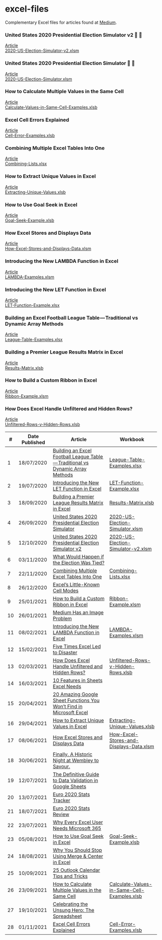 # excel-files
Complementary Excel files for articles found at [Medium](https://andrewcharlesmoss.medium.com/).

### United States 2020 Presidential Election Simulator v2 🔵 🔴  

[Article](https://medium.com/swlh/united-states-2020-presidential-election-simulator-90afdde04b81)  
[2020-US-Election-Simulator-v2.xlsm](https://github.com/andrewcharlesmoss/excel-files/raw/master/2020-US-Election-Simulator-v2.xlsm)  

### United States 2020 Presidential Election Simulator 🔵 🔴  

[Article](https://andrewcharlesmoss.medium.com/united-states-2020-presidential-election-simulator-7407b4b001e2)  
[2020-US-Election-Simulator.xlsm](https://github.com/andrewcharlesmoss/excel-files/raw/master/2020-US-Election-Simulator.xlsm)  

### How to Calculate Multiple Values in the Same Cell  

[Article](https://medium.com/codex/how-to-calculate-multiple-values-in-the-same-cell-6b492b94b1bb)  
[Calculate-Values-in-Same-Cell-Examples.xlsb](https://github.com/andrewcharlesmoss/excel-files/raw/master/Calculate-Values-in-Same-Cell-Examples.xlsb)  

### Excel Cell Errors Explained  

[Article](https://medium.com/codex/excel-cell-errors-explained-2bc250f56fa)  
[Cell-Error-Examples.xlsb](https://github.com/andrewcharlesmoss/excel-files/raw/master/Cell-Error-Examples.xlsb)  

### Combining Multiple Excel Tables Into One  

[Article](https://medium.com/swlh/combining-multiple-tables-into-one-c21aa5bdf36f)  
[Combining-Lists.xlsx](https://github.com/andrewcharlesmoss/excel-files/raw/master/Combining-Lists.xlsx)  

### How to Extract Unique Values in Excel  

[Article](https://medium.com/codex/how-to-extract-unique-values-in-excel-f8892fbecc48)  
[Extracting-Unique-Values.xlsb](https://github.com/andrewcharlesmoss/excel-files/raw/master/Extracting-Unique-Values.xlsb)  

### How to Use Goal Seek in Excel

[Article](https://andrewcharlesmoss.medium.com/how-to-use-goal-seek-in-excel-5c0fefc706f3)  
[Goal-Seek-Example.xlsb](https://github.com/andrewcharlesmoss/excel-files/raw/master/Goal-Seek-Example.xlsb)  

### How Excel Stores and Displays Data  

[Article](https://medium.com/codex/how-excel-stores-and-displays-data-dddc12d9d104)  
[How-Excel-Stores-and-Displays-Data.xlsm](https://github.com/andrewcharlesmoss/excel-files/raw/master/How-Excel-Stores-and-Displays-Data.xlsm)  

### Introducing the New LAMBDA Function in Excel  

[Article](https://medium.com/codex/introducing-the-new-lambda-function-in-excel-4846c1b101db)  
[LAMBDA-Examples.xlsm](https://github.com/andrewcharlesmoss/excel-files/raw/master/LAMBDA-Examples.xlsm)  

### Introducing the New LET Function in Excel  

[Article](https://andrewcharlesmoss.medium.com/introducing-the-new-let-function-in-excel-ee9b0079d08f)  
[LET-Function-Example.xlsx](https://github.com/andrewcharlesmoss/excel-files/raw/master/LET-Function-Example.xlsx)  

### Building an Excel Football League Table — Traditional vs Dynamic Array Methods  

[Article](https://medium.com/swlh/building-an-excel-football-league-table-traditional-methods-vs-dynamic-arrays-15a1664489a9)  
[League-Table-Examples.xlsx](https://github.com/andrewcharlesmoss/excel-files/blob/master/League-Table-Examples.xlsx)  

### Building a Premier League Results Matrix in Excel  

[Article](https://medium.com/codex/building-a-premier-league-results-matrix-in-excel-b5d3a30a7c1d)  
[Results-Matrix.xlsb](https://github.com/andrewcharlesmoss/excel-files/raw/master/Results-Matrix.xlsb)  

### How to Build a Custom Ribbon in Excel  

[Article](https://medium.com/codex/how-to-build-a-custom-ribbon-in-excel-a3bc531551e1)  
[Ribbon-Example.xlsm](https://github.com/andrewcharlesmoss/excel-files/raw/master/Ribbon-Example.xlsm)  

### How Does Excel Handle Unfiltered and Hidden Rows?  

[Article](https://medium.com/codex/how-does-excel-handle-unfiltered-and-hidden-rows-d65b3bf516a9)  
[Unfiltered-Rows-v-Hidden-Rows.xlsb](https://github.com/andrewcharlesmoss/excel-files/blob/master/Unfiltered-Rows-v-Hidden-Rows.xlsb)  

| #  | Date Published | Article                                                                                                                                                                                              | Workbook                                                                                                                                               |
|----|----------------|------------------------------------------------------------------------------------------------------------------------------------------------------------------------------------------------------|--------------------------------------------------------------------------------------------------------------------------------------------------------|
| 1  | 18/07/2020     | [Building an Excel Football League Table — Traditional vs Dynamic Array Methods](https://medium.com/swlh/building-an-excel-football-league-table-traditional-methods-vs-dynamic-arrays-15a1664489a9) | [League-Table-Examples.xlsx](https://github.com/andrewcharlesmoss/excel-files/raw/master/League-Table-Examples.xlsx)                                   |
| 2  | 19/07/2020     | [Introducing the New LET Function in Excel](https://andrewcharlesmoss.medium.com/introducing-the-new-let-function-in-excel-ee9b0079d08f)                                                             | [LET-Function-Example.xlsx](https://github.com/andrewcharlesmoss/excel-files/raw/master/LET-Function-Example.xlsx)                                     |
| 3  | 18/09/2020     | [Building a Premier League Results Matrix in Excel](https://medium.com/codex/building-a-premier-league-results-matrix-in-excel-b5d3a30a7c1d)                                                         | [Results-Matrix.xlsb](https://github.com/andrewcharlesmoss/excel-files/raw/master/Results-Matrix.xlsb)                                                 |
| 4  | 26/09/2020     | [United States 2020 Presidential Election Simulator](https://andrewcharlesmoss.medium.com/united-states-2020-presidential-election-simulator-7407b4b001e2)                                           | [2020-US-Election-Simulator.xlsm](https://github.com/andrewcharlesmoss/excel-files/raw/master/2020-US-Election-Simulator.xlsm)                         |
| 5  | 12/10/2020     | [United States 2020 Presidential Election Simulator v2](https://medium.com/swlh/united-states-2020-presidential-election-simulator-90afdde04b81)                                                     | [2020-US-Election-Simulator-v2.xlsm](https://github.com/andrewcharlesmoss/excel-files/raw/master/2020-US-Election-Simulator-v2.xlsm)                   |
| 6  | 03/11/2020     | [What Would Happen if the Election Was Tied?](https://andrewcharlesmoss.medium.com/what-would-happen-if-the-election-was-tied-e7ca304034d)                                                           |                                                                                                                                                        |
| 7  | 22/11/2020     | [Combining Multiple Excel Tables Into One](https://medium.com/swlh/combining-multiple-tables-into-one-c21aa5bdf36f)                                                                                  | [Combining-Lists.xlsx](https://github.com/andrewcharlesmoss/excel-files/raw/master/Combining-Lists.xlsx)                                               |
| 8  | 26/12/2020     | [Excel’s Little-Known Cell Modes](https://medium.com/codex/excels-little-known-cell-modes-468e8f07df86)                                                                                              |                                                                                                                                                        |
| 9  | 25/01/2021     | [How to Build a Custom Ribbon in Excel](https://medium.com/codex/how-to-build-a-custom-ribbon-in-excel-a3bc531551e1)                                                                                 | [Ribbon-Example.xlsm](https://github.com/andrewcharlesmoss/excel-files/raw/master/Ribbon-Example.xlsm)                                                 |
| 10 | 26/01/2021     | [Medium Has an Image Problem](https://andrewcharlesmoss.medium.com/medium-has-an-image-problem-872b1ddcae4c)                                                                                         |                                                                                                                                                        |
| 11 | 08/02/2021     | [Introducing the New LAMBDA Function in Excel](https://medium.com/codex/introducing-the-new-lambda-function-in-excel-4846c1b101db)                                                                   | [LAMBDA-Examples.xlsm](https://github.com/andrewcharlesmoss/excel-files/raw/master/LAMBDA-Examples.xlsm)                                               |
| 12 | 15/02/2021     | [Five Times Excel Led to Disaster](https://medium.com/codex/five-times-excel-led-to-disaster-991f7a54b678)                                                                                           |                                                                                                                                                        |
| 13 | 02/03/2021     | [How Does Excel Handle Unfiltered and Hidden Rows?](https://medium.com/codex/how-does-excel-handle-unfiltered-and-hidden-rows-d65b3bf516a9)                                                          | [Unfiltered-Rows-v-Hidden-Rows.xlsb](https://github.com/andrewcharlesmoss/excel-files/raw/master/Unfiltered-Rows-v-Hidden-Rows.xlsb)                   |
| 14 | 16/03/2021     | [10 Features in Sheets Excel Needs](https://medium.com/codex/10-features-in-sheets-excel-needs-9e868126856f)                                                                                         |                                                                                                                                                        |
| 15 | 20/04/2021     | [20 Amazing Google Sheet Functions You Won’t Find in Microsoft Excel](https://andrewcharlesmoss.medium.com/20-amazing-google-sheet-functions-you-wont-find-in-microsoft-excel-5fafca6c73f0)          |                                                                                                                                                        |
| 16 | 29/04/2021     | [How to Extract Unique Values in Excel](https://medium.com/codex/how-to-extract-unique-values-in-excel-f8892fbecc48)                                                                                 | [Extracting-Unique-Values.xlsb](https://github.com/andrewcharlesmoss/excel-files/raw/master/Extracting-Unique-Values.xlsb)                             |
| 17 | 08/06/2021     | [How Excel Stores and Displays Data](https://medium.com/codex/how-excel-stores-and-displays-data-dddc12d9d104)                                                                                       | [How-Excel-Stores-and-Displays-Data.xlsm](https://github.com/andrewcharlesmoss/excel-files/raw/master/How-Excel-Stores-and-Displays-Data.xlsm)         |
| 18 | 30/06/2021     | [Finally. A Historic Night at Wembley to Savour.](https://andrewcharlesmoss.medium.com/finally-a-historic-night-at-wembley-to-savour-5fbd5efc90a9)                                                   |                                                                                                                                                        |
| 19 | 12/07/2021     | [The Definitive Guide to Data Validation in Google Sheets](https://andrewcharlesmoss.medium.com/the-definitive-guide-to-data-validation-in-google-sheets-85e22f13ae74)                               |                                                                                                                                                        |
| 20 | 13/07/2021     | [Euro 2020 Stats Tracker](https://andrewcharlesmoss.medium.com/euro-2020-stats-tracker-a5e11124bf2a)                                                                                                 |                                                                                                                                                        |
| 21 | 18/07/2021     | [Euro 2020 Stats Review](https://medium.com/analytics-vidhya/euro-2020-stats-review-5ec522203752)                                                                                                    |                                                                                                                                                        |
| 22 | 23/07/2021     | [Why Every Excel User Needs Microsoft 365](https://medium.com/codex/why-every-excel-user-needs-microsoft-365-12309ee27941)                                                                           |                                                                                                                                                        |
| 23 | 05/08/2021     | [How to Use Goal Seek in Excel](https://andrewcharlesmoss.medium.com/how-to-use-goal-seek-in-excel-5c0fefc706f3)                                                                                     | [Goal-Seek-Example.xlsb](https://github.com/andrewcharlesmoss/excel-files/raw/master/Goal-Seek-Example.xlsb)                                           |
| 24 | 18/08/2021     | [Why You Should Stop Using Merge & Center in Excel](https://andrewcharlesmoss.medium.com/why-you-should-stop-using-merge-center-in-excel-15dd2a898cb3)                                               |                                                                                                                                                        |
| 25 | 10/09/2021     | [25 Outlook Calendar Tips and Tricks](https://andrewcharlesmoss.medium.com/25-outlook-calendar-tips-and-tricks-17cc9a4f4300)                                                                         |                                                                                                                                                        |
| 26 | 23/09/2021     | [How to Calculate Multiple Values in the Same Cell](https://medium.com/codex/how-to-calculate-multiple-values-in-the-same-cell-6b492b94b1bb)                                                         | [Calculate-Values-in-Same-Cell-Examples.xlsb](https://github.com/andrewcharlesmoss/excel-files/raw/master/Calculate-Values-in-Same-Cell-Examples.xlsb) |
| 27 | 19/10/2021     | [Celebrating the Unsung Hero: The Spreadsheet](https://medium.com/codex/celebrating-the-unsung-hero-the-spreadsheet-883022bad968)                                                                    |                                                                                                                                                        |
| 28 | 01/11/2021     | [Excel Cell Errors Explained](https://medium.com/codex/excel-cell-errors-explained-2bc250f56fa)                                                                                                      | [Cell-Error-Examples.xlsb](https://github.com/andrewcharlesmoss/excel-files/raw/master/Cell-Error-Examples.xlsb)                                       |
